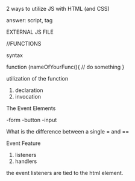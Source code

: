 2 ways to utilize JS with HTML (and CSS)

answer: script, tag

EXTERNAL JS FILE

//FUNCTIONS

syntax

function (nameOfYourFunc(){
// do something
}

utilization of the function

1. declaration
2. invocation

The Event Elements

-form
-button
-input

What is the difference between a single = and ==

Event Feature

1. listeners
2. handlers

the event listeners are tied to the html element.
